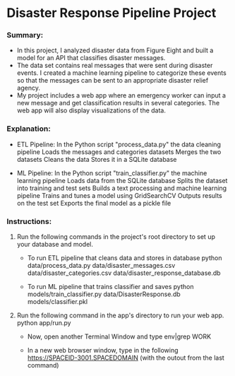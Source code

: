 # Disaster Response Pipeline Project

### Summary:
- In this project, I analyzed disaster data from Figure Eight and built a model for an API that classifies disaster messages.
- The data set contains real messages that were sent during disaster events. I created a machine learning pipeline to categorize these events so that the messages can be sent to an appropriate disaster relief agency.
- My project includes a web app where an emergency worker can input a new message and get classification results in several categories. The web app will also display visualizations of the data.

### Explanation:
- ETL Pipeline: In the Python script "process_data.py" the data cleaning pipeline
	Loads the messages and categories datasets
	Merges the two datasets
	Cleans the data
	Stores it in a SQLite database

- ML Pipeline: In the Python script "train_classifier.py" the machine learning pipeline
	Loads data from the SQLite database
	Splits the dataset into training and test sets
	Builds a text processing and machine learning pipeline
	Trains and tunes a model using GridSearchCV
	Outputs results on the test set
	Exports the final model as a pickle file


### Instructions:
1. Run the following commands in the project's root directory to set up your database and model.

    - To run ETL pipeline that cleans data and stores in database
        python data/process_data.py data/disaster_messages.csv data/disaster_categories.csv data/disaster_response_database.db
        
    - To run ML pipeline that trains classifier and saves
        python models/train_classifier.py data/DisasterResponse.db models/classifier.pkl

2. Run the following command in the app's directory to run your web app.
    python app/run.py
    
    - Now, open another Terminal Window and type
    	env|grep WORK

	- In a new web browser window, type in the following
    	https://SPACEID-3001.SPACEDOMAIN
		(with the outout from the last command)
	
